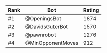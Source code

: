 Rank|Bot|Rating
---|---|---
#1|@OpeningsBot|1874
#2|@DavidsGuterBot|1570
#3|@pawnrobot|1276
#4|@MinOpponentMoves|912
